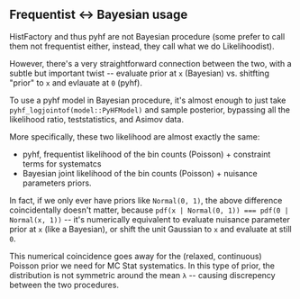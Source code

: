 ## Frequentist <-> Bayesian usage

HistFactory and thus pyhf are not Bayesian procedure (some prefer to call them not frequentist
either, instead, they call what we do Likelihoodist).

However, there's a very straightforward connection between the two, with a subtle but important
twist -- evaluate prior at `x` (Bayesian) vs. shitfting "prior" to `x` and evlauate at `0` (pyhf).

To use a pyhf model in Bayesian procedure, it's almost enough to just take
`pyhf_logjointof(model::PyHFModel)` and sample posterior, bypassing all the
likelihood ratio, teststatistics, and Asimov data.

More specifically, these two likelihood are almost exactly the same:
- pyhf, frequentist likelihood of the bin counts (Poisson) + constraint terms for systematcs
- Bayesian joint likelihood of the bin counts (Poisson) + nuisance parameters priors.

In fact, if we only ever have priors like `Normal(0, 1)`, the above difference coincidentally
doesn't matter, because `pdf(x | Normal(0, 1)) === pdf(0 | Normal(x, 1))` -- it's numerically
equivalent to evaluate nuisance parameter prior at `x` (like a Bayesian), or shift the unit 
Gaussian to `x` and evaluate at still `0`.

This numerical coincidence goes away for the (relaxed, continuous) Poisson prior we need
for MC Stat systematics. In this type of prior, the distribution is not symmetric around
the mean `λ` -- causing discrepency between the two procedures.
